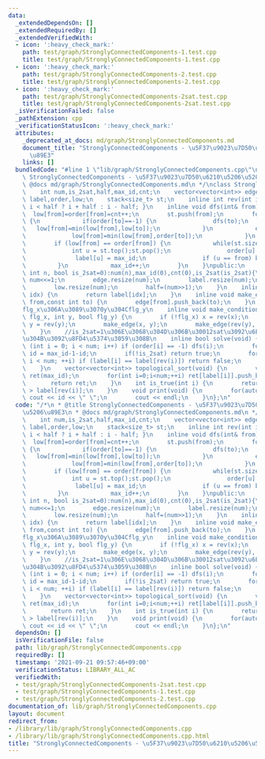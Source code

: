 ```yaml
---
data:
  _extendedDependsOn: []
  _extendedRequiredBy: []
  _extendedVerifiedWith:
  - icon: ':heavy_check_mark:'
    path: test/graph/StronglyConnectedComponents-1.test.cpp
    title: test/graph/StronglyConnectedComponents-1.test.cpp
  - icon: ':heavy_check_mark:'
    path: test/graph/StronglyConnectedComponents-2.test.cpp
    title: test/graph/StronglyConnectedComponents-2.test.cpp
  - icon: ':heavy_check_mark:'
    path: test/graph/StronglyConnectedComponents-2sat.test.cpp
    title: test/graph/StronglyConnectedComponents-2sat.test.cpp
  _isVerificationFailed: false
  _pathExtension: cpp
  _verificationStatusIcon: ':heavy_check_mark:'
  attributes:
    _deprecated_at_docs: md/graph/StronglyConnectedComponents.md
    document_title: "StronglyConnectedComponents - \u5F37\u9023\u7D50\u6210\u5206\u5206\
      \u89E3"
    links: []
  bundledCode: "#line 1 \"lib/graph/StronglyConnectedComponents.cpp\"\n/*\n * @title\
    \ StronglyConnectedComponents - \u5F37\u9023\u7D50\u6210\u5206\u5206\u89E3\n *\
    \ @docs md/graph/StronglyConnectedComponents.md\n */\nclass StronglyConnectedComponents{\n\
    \    int num,is_2sat,half,max_id,cnt;\n    vector<vector<int>> edge;\n    vector<int>\
    \ label,order,low;\n    stack<size_t> st;\n    inline int rev(int i) { return\
    \ i < half ? i + half : i - half; }\n    inline void dfs(int& from) {\n      \
    \  low[from]=order[from]=cnt++;\n        st.push(from);\n        for(int& to:edge[from])\
    \ {\n            if(order[to]==-1) {\n                dfs(to);\n             \
    \   low[from]=min(low[from],low[to]);\n            }\n            else {\n   \
    \             low[from]=min(low[from],order[to]);\n            }\n        }\n\
    \        if (low[from] == order[from]) {\n            while(st.size()) {\n   \
    \             int u = st.top();st.pop();\n                order[u] = num;\n  \
    \              label[u] = max_id;\n                if (u == from) break;\n   \
    \         }\n            max_id++;\n        }\n    }\npublic:\n    StronglyConnectedComponents(const\
    \ int n, bool is_2sat=0):num(n),max_id(0),cnt(0),is_2sat(is_2sat){\n        if(is_2sat)\
    \ num<<=1;\n        edge.resize(num);\n        label.resize(num);\n        order.resize(num,-1);\n\
    \        low.resize(num);\n        half=(num>>1);\n    }\n    inline int operator[](int\
    \ idx) {\n        return label[idx];\n    }\n    inline void make_edge(const int\
    \ from,const int to) {\n        edge[from].push_back(to);\n    }\n    //x\u304C\
    flg_x\u306A\u3089\u3070y\u304Cflg_y\n    inline void make_condition(int x, bool\
    \ flg_x, int y, bool flg_y) {\n        if (!flg_x) x = rev(x);\n        if (!flg_y)\
    \ y = rev(y);\n        make_edge(x, y);\n        make_edge(rev(y), rev(x));\n\
    \    }\n    //is_2sat=1\u306E\u3068\u304D\u306B\u30012sat\u3092\u6E80\u305F\u3059\
    \u304B\u3092\u8FD4\u5374\u3059\u308B\n    inline bool solve(void) {\n        for\
    \ (int i = 0; i < num; i++) if (order[i] == -1) dfs(i);\n        for (int& id:label)\
    \ id = max_id-1-id;\n        if(!is_2sat) return true;\n        for (int i = 0;\
    \ i < num; ++i) if (label[i] == label[rev(i)]) return false;\n        return true;\n\
    \    }\n    vector<vector<int>> topological_sort(void) {\n        vector<vector<int>>\
    \ ret(max_id);\n        for(int i=0;i<num;++i) ret[label[i]].push_back(i);\n \
    \       return ret;\n    }\n    int is_true(int i) {\n        return label[i]\
    \ > label[rev(i)];\n    }\n    void print(void) {\n        for(auto id:label)\
    \ cout << id << \" \";\n        cout << endl;\n    }\n};\n"
  code: "/*\n * @title StronglyConnectedComponents - \u5F37\u9023\u7D50\u6210\u5206\
    \u5206\u89E3\n * @docs md/graph/StronglyConnectedComponents.md\n */\nclass StronglyConnectedComponents{\n\
    \    int num,is_2sat,half,max_id,cnt;\n    vector<vector<int>> edge;\n    vector<int>\
    \ label,order,low;\n    stack<size_t> st;\n    inline int rev(int i) { return\
    \ i < half ? i + half : i - half; }\n    inline void dfs(int& from) {\n      \
    \  low[from]=order[from]=cnt++;\n        st.push(from);\n        for(int& to:edge[from])\
    \ {\n            if(order[to]==-1) {\n                dfs(to);\n             \
    \   low[from]=min(low[from],low[to]);\n            }\n            else {\n   \
    \             low[from]=min(low[from],order[to]);\n            }\n        }\n\
    \        if (low[from] == order[from]) {\n            while(st.size()) {\n   \
    \             int u = st.top();st.pop();\n                order[u] = num;\n  \
    \              label[u] = max_id;\n                if (u == from) break;\n   \
    \         }\n            max_id++;\n        }\n    }\npublic:\n    StronglyConnectedComponents(const\
    \ int n, bool is_2sat=0):num(n),max_id(0),cnt(0),is_2sat(is_2sat){\n        if(is_2sat)\
    \ num<<=1;\n        edge.resize(num);\n        label.resize(num);\n        order.resize(num,-1);\n\
    \        low.resize(num);\n        half=(num>>1);\n    }\n    inline int operator[](int\
    \ idx) {\n        return label[idx];\n    }\n    inline void make_edge(const int\
    \ from,const int to) {\n        edge[from].push_back(to);\n    }\n    //x\u304C\
    flg_x\u306A\u3089\u3070y\u304Cflg_y\n    inline void make_condition(int x, bool\
    \ flg_x, int y, bool flg_y) {\n        if (!flg_x) x = rev(x);\n        if (!flg_y)\
    \ y = rev(y);\n        make_edge(x, y);\n        make_edge(rev(y), rev(x));\n\
    \    }\n    //is_2sat=1\u306E\u3068\u304D\u306B\u30012sat\u3092\u6E80\u305F\u3059\
    \u304B\u3092\u8FD4\u5374\u3059\u308B\n    inline bool solve(void) {\n        for\
    \ (int i = 0; i < num; i++) if (order[i] == -1) dfs(i);\n        for (int& id:label)\
    \ id = max_id-1-id;\n        if(!is_2sat) return true;\n        for (int i = 0;\
    \ i < num; ++i) if (label[i] == label[rev(i)]) return false;\n        return true;\n\
    \    }\n    vector<vector<int>> topological_sort(void) {\n        vector<vector<int>>\
    \ ret(max_id);\n        for(int i=0;i<num;++i) ret[label[i]].push_back(i);\n \
    \       return ret;\n    }\n    int is_true(int i) {\n        return label[i]\
    \ > label[rev(i)];\n    }\n    void print(void) {\n        for(auto id:label)\
    \ cout << id << \" \";\n        cout << endl;\n    }\n};\n"
  dependsOn: []
  isVerificationFile: false
  path: lib/graph/StronglyConnectedComponents.cpp
  requiredBy: []
  timestamp: '2021-09-21 09:57:46+09:00'
  verificationStatus: LIBRARY_ALL_AC
  verifiedWith:
  - test/graph/StronglyConnectedComponents-2sat.test.cpp
  - test/graph/StronglyConnectedComponents-1.test.cpp
  - test/graph/StronglyConnectedComponents-2.test.cpp
documentation_of: lib/graph/StronglyConnectedComponents.cpp
layout: document
redirect_from:
- /library/lib/graph/StronglyConnectedComponents.cpp
- /library/lib/graph/StronglyConnectedComponents.cpp.html
title: "StronglyConnectedComponents - \u5F37\u9023\u7D50\u6210\u5206\u5206\u89E3"
---
```

